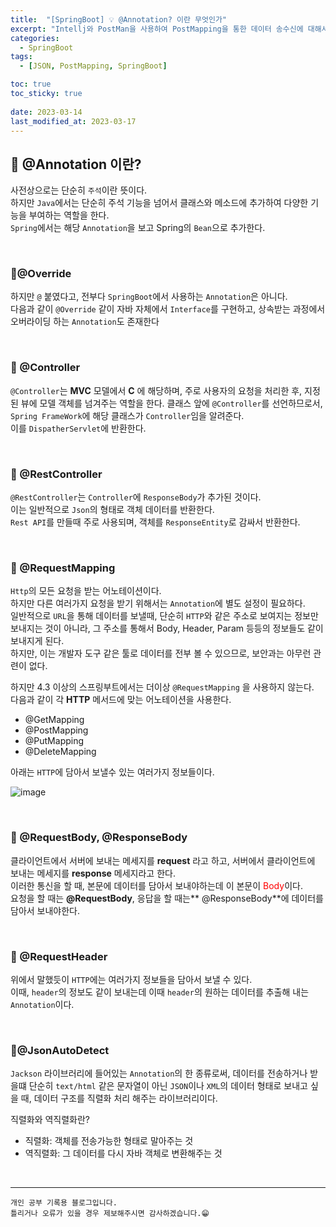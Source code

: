 ```yaml
---
title:  "[SpringBoot] 💡 @Annotation? 이란 무엇인가"
excerpt: "Intellj와 PostMan을 사용하여 PostMapping을 통한 데이터 송수신에 대해서 알아보자"
categories:
  - SpringBoot
tags:
  - [JSON, PostMapping, SpringBoot]

toc: true
toc_sticky: true
 
date: 2023-03-14
last_modified_at: 2023-03-17
---
```


## 📘  @Annotation 이란?

사전상으로는 단순히 `주석`이란 뜻이다.  
하지만 `Java`에서는 단순히 주석 기능을 넘어서 클래스와 메소드에 추가하여 다양한 기능을 부여하는 역할을 한다.  
`Spring`에서는 해당 `Annotation`을 보고 Spring의 `Bean`으로 추가한다.  



<br>

### 📌@Override 

하지만 `@` 붙였다고, 전부다 `SpringBoot`에서 사용하는 `Annotation`은 아니다.  
다음과 같이 `@Override` 같이 자바 자체에서 `Interface`를 구현하고, 상속받는 과정에서 오버라이딩 하는 `Annotation`도 존재한다

<br>

### 📌 @Controller

`@Controller`는 **MVC** 모델에서 **C** 에 해당하며, 주로 사용자의 요청을 처리한 후, 지정된 뷰에 모델 객체를 넘겨주는 역할을 한다.
클래스 앞에 `@Controller`를 선언하므로서, `Spring FrameWork`에 해당 클래스가 `Controller`임을 알려준다.  
이를 `DispatherServlet`에 반환한다.

<br>

### 📌 @RestController

`@RestController`는 `Controller`에 `ResponseBody`가 추가된 것이다.  
이는 일반적으로 `Json`의 형태로 객체 데이터를 반환한다.  
`Rest API`를 만들때 주로 사용되며, 객체를 `ResponseEntity`로 감싸서 반환한다.  

<br>

### 📌 @RequestMapping

`Http`의 모든 요청을 받는 어노테이션이다.  
하지만 다른 여러가지 요청을 받기 위해서는 `Annotation`에 별도 설정이 필요하다.  
일반적으로 `URL`을 통해 데이터를 보낼때, 단순히 `HTTP`와 같은 주소로 보여지는 정보만 보내지는 것이 아니라, 그 주소를 통해서 Body, Header, Param 등등의 정보들도 같이 보내지게 된다.  
하지만, 이는 개발자 도구 같은 툴로 데이터를 전부 볼 수 있으므로, 보안과는 아무런 관련이 없다.  

하지만 4.3 이상의 스프링부트에서는 더이상 `@RequestMapping` 을 사용하지 않는다.  
다음과 같이 각 **HTTP** 메서드에 맞는 어노테이션을 사용한다.  

 - @GetMapping
 - @PostMapping
 - @PutMapping
 - @DeleteMapping

아래는 `HTTP`에 담아서 보낼수 있는 여러가지 정보들이다.  

![image](https://user-images.githubusercontent.com/37824506/224936752-2474d838-0ee2-4c95-8bbe-97e43239ca2d.png)


<br>

### 📌 @RequestBody, @ResponseBody

클라이언트에서 서버에 보내는 메세지를 **request** 라고 하고, 서버에서 클라이언트에 보내는 메세지를 **response** 메세지라고 한다.  
이러한 통신을 할 때, 본문에 데이터를 담아서 보내야하는데 이 본문이 <span style="color:red">Body</span>이다.  
요청을 할 때는 **@RequestBody**, 응답을 할 때는** @ResponseBody**에 데이터를 담아서 보내야한다.

<br>

### 📌 @RequestHeader

위에서 말했듯이 `HTTP`에는 여러가지 정보들을 담아서 보낼 수 있다.  
이때, `header`의 정보도 같이 보내는데 이때 `header`의 원하는 데이터를 추출해 내는 `Annotation`이다.  

<br>

### 📌@JsonAutoDetect

`Jackson` 라이브러리에 들어있는 `Annotation`의 한 종류로써, 데이터를 전송하거나 받을떄 단순히 `text/html` 같은 문자열이 아닌 `JSON`이나 `XML`의 데이터 형태로 보내고 싶을 때, 데이터 구조를 직렬화 처리 해주는 라이브러리이다.  

<div class="notice--warning" markdown="1">
직렬화와 역직렬화란?

 - 직렬화: 객체를 전송가능한 형태로 말아주는 것
 - 역직렬화: 그 데이터를 다시 자바 객체로 변환해주는 것
</div>

<br>

***
    개인 공부 기록용 블로그입니다.
    틀리거나 오류가 있을 경우 제보해주시면 감사하겠습니다.😁